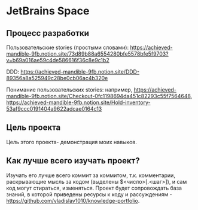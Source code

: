 # JetBrains Space

## Процесс разработки

Пользовательские stories (простыми словами): <https://achieved-mandible-9fb.notion.site/73d89b88a6554280bfe5578bfe5f9703?v=b69a016ae59c4de586616f36c8e9c1b2>

DDD: <https://achieved-mandible-9fb.notion.site/DDD-89356a8a525949c28be0cb06ac4b320e>

Понимание пользовательских stories: например, <https://achieved-mandible-9fb.notion.site/Checkout-0fc1198694da451c82293c55f7564648>, <https://achieved-mandible-9fb.notion.site/Hold-inventory-53af9ccc0191404a9622adcae0164c13>

## Цель проекта

Цель этого проекта- демонстрация моих навыков.

## Как лучше всего изучать проект?

Изучать его лучше всего коммит за коммитом, т.к. комментарии, раскрывающие мысль за кодом (выделены $\<число\>\[.\<шаг\>\]), и сам код могут стираться, изменяться. Проект будет сопровождать база знаний, в которой приведены ресурсы к коду и рассуждениям - <https://github.com/vladislav1010/knowledge-portfolio>.
